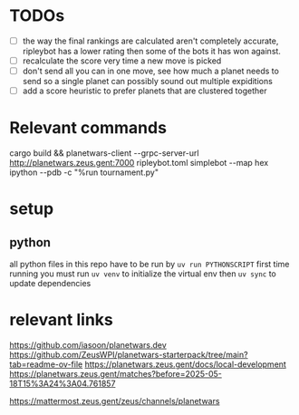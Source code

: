 # TODOs

- [ ] the way the final rankings are calculated aren't completely accurate, ripleybot has a lower rating then some of the bots it has won against.
- [ ] recalculate the score very time a new move is picked
- [ ] don't send all you can in one move, see how much a planet needs to send so a single planet can possibly sound out multiple expiditions
- [ ] add a score heuristic to prefer planets that are clustered together

# Relevant commands
cargo build && planetwars-client --grpc-server-url  http://planetwars.zeus.gent:7000 ripleybot.toml simplebot --map hex
ipython --pdb -c "%run tournament.py"

# setup

## python
all python files in this repo have to be run by `uv run PYTHONSCRIPT`
first time running you must run `uv venv` to initialize the virtual env then `uv sync` to update dependencies


# relevant links

https://github.com/iasoon/planetwars.dev
https://github.com/ZeusWPI/planetwars-starterpack/tree/main?tab=readme-ov-file
https://planetwars.zeus.gent/docs/local-development
https://planetwars.zeus.gent/matches?before=2025-05-18T15%3A24%3A04.761857

https://mattermost.zeus.gent/zeus/channels/planetwars


